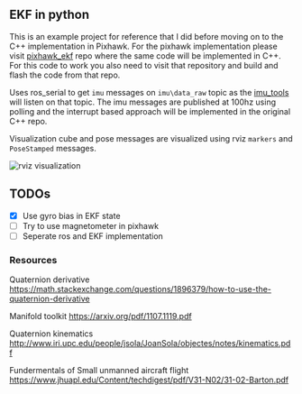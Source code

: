 ## EKF in python

This is an example project for reference that I did before moving on to 
the C++ implementation in Pixhawk. For the pixhawk implementation please visit
[pixhawk_ekf](https://github.com/parzival2/pixhawk_ekf) repo where the same
code will be implemented in C++. For this code to work you also need to
visit that repository and build and flash the code from that repo.

Uses ros_serial to get `imu` messages on `imu\data_raw` topic as the [imu_tools](http://wiki.ros.org/imu_filter_madgwick) will listen on that topic. The imu messages are published
at 100hz using polling and the interrupt based approach will be implemented in the original
C++ repo.

Visualization cube and pose messages are visualized using rviz `markers` and `PoseStamped` messages.

![rviz visualization](images/pixhawkekf_rviz_visualization.gif)

## TODOs
- [x] Use gyro bias in EKF state
- [ ] Try to use magnetometer in pixhawk
- [ ] Seperate ros and EKF implementation

### Resources

Quaternion derivative
<https://math.stackexchange.com/questions/1896379/how-to-use-the-quaternion-derivative>

Manifold toolkit
<https://arxiv.org/pdf/1107.1119.pdf>

Quaternion kinematics
<http://www.iri.upc.edu/people/jsola/JoanSola/objectes/notes/kinematics.pdf>

Fundermentals of Small unmanned aircraft flight 
<https://www.jhuapl.edu/Content/techdigest/pdf/V31-N02/31-02-Barton.pdf>